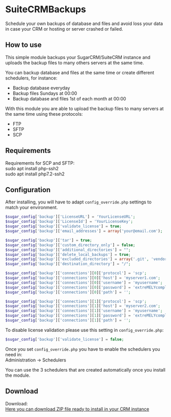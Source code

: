 # SuiteCRMBackups

Schedule your own backups of database and files and avoid loss your data in case your CRM or hosting or server crashed or failed.

## How to use

This simple module backups your SugarCRM/SuiteCRM instance and uploads the backup files to many others servers at the same time.

You can backup database and files at the same time or create different schedulers, for instance:  
* Backup database everyday
* Backup files Sundays at 00:00
* Backup database and files 1st of each month at 00:00

With this module you are able to upload the backup files to many servers at the same time using these protocols:
* FTP
* SFTP
* SCP

## Requirements

Requirements for SCP and SFTP:  
sudo apt install php-ssh2  
sudo apt install php7.2-ssh2

## Configuration

After installing, you will have to adapt `config_override.php` settings to match your environment.

```php
$sugar_config['backup']['LicenseURL'] = 'YourLicenseURL';
$sugar_config['backup']['LicenseId'] = 'YourLicenseKey';
$sugar_config['backup']['validate_license'] = true;
$sugar_config['backup']['email_addresses'] = array('your@email.com');

$sugar_config['backup']['tar'] = true;
$sugar_config['backup']['custom_directory_only'] = false;
$sugar_config['backup']['additional_directories'] = "";
$sugar_config['backup']['delete_local_backups'] = true;
$sugar_config['backup']['excluded_directories'] = array('.git', 'vendor');
$sugar_config['backup']['destination_directory'] = "/";

$sugar_config['backup']['connections'][0]['protocol'] = 'scp';
$sugar_config['backup']['connections'][0]['host'] = 'myserver1.com';
$sugar_config['backup']['connections'][0]['username'] = 'myusername';
$sugar_config['backup']['connections'][0]['password'] = 'extreMELYcomplexPasw0rdWithTypos';
$sugar_config['backup']['connections'][0]['path'] = '';

$sugar_config['backup']['connections'][1]['protocol'] = 'scp';
$sugar_config['backup']['connections'][1]['host'] = 'myserver2.com';
$sugar_config['backup']['connections'][1]['username'] = 'myusername';
$sugar_config['backup']['connections'][1]['password'] = 'extreMELYcomplexPasw0rdWithTypos';
$sugar_config['backup']['connections'][1]['path'] = '';
```

To disable license validation please use this setting in `config_override.php`:

```php
$sugar_config['backup']['validate_license'] = false;
```

Once you set `config_override.php` you have to enable the schedulers you need in:  
Administration -> Schedulers

You can use the 3 schedulers that are created automatically once you install the module.

## Download

Download:  
[Here you can download ZIP file ready to install in your CRM instance](https://github.com/audoxcl/SuiteCRMBackups/releases/latest/download/BackupsScheduler.zip)
